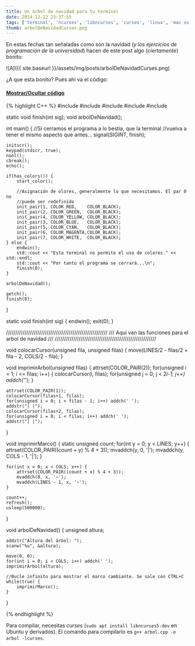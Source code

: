 ```yaml
---
title: Un árbol de navidad para tu terminal
date: 2014-12-12 23:37:55
tags: ['terminal', 'ncurses', 'libncurses', 'curses', 'linux', 'mac os x', 'navidad', 'arbol']
thumb: arbolDeNavidadCurses.png
---
```

En estas fechas tan señaladas como son la navidad (_y los ejercicios de programación de la universidad_) hacen de este post algo (_ciertamente_) bonito:

![A]({{ site.baseurl }}/assets/img/posts/arbolDeNavidadCurses.png)

¿A que esta bonito? Pues ahi va el código:

<div class="panel-group" id="accordion" role="tablist" aria-multiselectable="true">
    <div class="panel panel-default">
        <div class="panel-heading" role="tab" id="show">
            <h4 class="panel-title">
                <a data-toggle="collapse" class="collapsed" data-parent="#accordion" href="#code" aria-expanded="false" aria-controls="code">Mostrar/Ocultar código</a>
            </h4>
        </div>
        <div id="code" class="panel-collapse collapse" role="tabpanel" aria-labelledby="show">
            <div class="panel-body">
{% highlight C++ %}
#include <iostream>
#include <curses.h>
#include <signal.h>
#include <unistd.h>
#include <stdlib.h>

static void finish(int sig);
void arbolDeNavidad();

int main() {
    //Si cerramos el programa a lo bestia, que la terminal
    //vuelva a tener el mismo aspecto que antes...
    signal(SIGINT, finish);

    initscr();
    keypad(stdscr, true);
    nonl();
    cbreak();
    echo();

    if(has_colors()) {
        start_color();

        //Asignación de olores, generalmente lo que necesitamos. El par 0 no
        //puede ser redefinido
        init_pair(1, COLOR_RED,    COLOR_BLACK);
        init_pair(2, COLOR_GREEN,  COLOR_BLACK);
        init_pair(4, COLOR_YELLOW, COLOR_BLACK);
        init_pair(3, COLOR_BLUE,   COLOR_BLACK);
        init_pair(5, COLOR_CYAN,   COLOR_BLACK);
        init_pair(6, COLOR_MAGENTA,COLOR_BLACK);
        init_pair(7, COLOR_WHITE,  COLOR_BLACK);
    } else {
        endwin();
        std::cout << "Esta terminal no permite el uso de colores." << std::endl;
        std::cout << "Por tanto el programa se cerrará...\n";
        finish(0);
    }

    arbolDeNavidad();

    getch();
    finish(0);
}

static void finish(int sig) {
    endwin();
    exit(0);
}

///////////////////////////////////////////////////////
/// Aqui van las funciones para el arbol de navidad ///
///////////////////////////////////////////////////////

void colocarCursor(unsigned fila, unsigned filas) {
    move(LINES/2 - filas/2 + fila - 2, COLS/2 - fila);
}

void imprimirArbol(unsigned filas) {
    attrset(COLOR_PAIR(2));
    for(unsigned i = 1; i <= filas; i++) {
        colocarCursor(i, filas);
        for(unsigned j = 0; j < 2*i-1; j++)
            addch('*');
    }

    attrset(COLOR_PAIR(1));
    colocarCursor(filas+1, filas);
    for(unsigned i = 0; i < filas - 1; i++) addch(' ');
    addstr("| |");
    colocarCursor(filas+2, filas);
    for(unsigned i = 0; i < filas; i++) addch(' ');
    addstr("| |");
}

void imprimirMarco() {
    static unsigned count;
    for(int y = 0; y < LINES; y++) {
        attrset(COLOR_PAIR((count + y) % 4 + 3));
        mvaddch(y, 0, '|');
        mvaddch(y, COLS - 1, '|');
    }

    for(int x = 0; x < COLS; x++) {
        attrset(COLOR_PAIR((count + x) % 4 + 3));
        mvaddch(0, x, '~');
        mvaddch(LINES - 1, x, '~');
    }

    count++;
    refresh();
    usleep(500000);
}

void arbolDeNavidad() {
    unsigned altura;

    addstr("Altura del árbol: ");
    scanw("%u", &altura);

    move(0, 0);
    for(int i = 0; i < COLS; i++) addch(' ');
    imprimirArbol(altura);

    //Bucle infinito para mostrar el marco cambiante. Se sale con CTRL+C
    while(true) {
        imprimirMarco();
    }
}

{% endhighlight %}
            </div>
        </div>
    </div>
</div>

Para compilar, necesitas _curses_ (`sudo apt install libncurses5-dev` en Ubuntu y derivados). El comando para compilarlo es `g++ arbol.cpp -o arbol -lcurses`.
